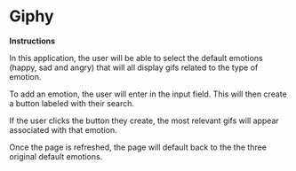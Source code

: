# Giphy

**Instructions**

In this application, the user will be able to select the default emotions (happy, sad and angry) that will all display gifs related to the type of emotion. 

To add an emotion, the user will enter in the input field. This will then create a button labeled with their search.

If the user clicks the button they create, the most relevant gifs will appear associated with that emotion.

Once the page is refreshed, the page will default back to the the three original default emotions. 
